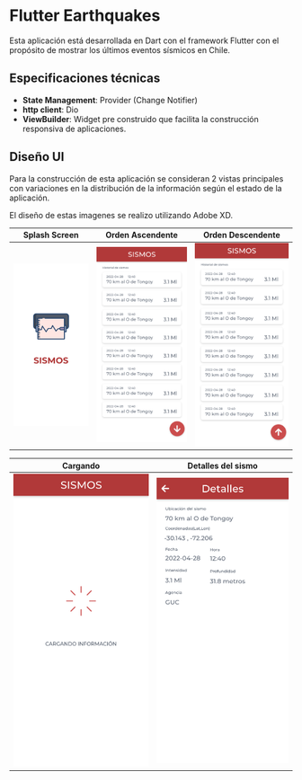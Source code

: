 # Flutter Earthquakes

Esta aplicación está desarrollada en Dart con el framework Flutter con el propósito de mostrar los últimos eventos sísmicos en Chile.


## Especificaciones técnicas

 - **State Management**: Provider (Change Notifier)
 - **http client**: Dio
 - **ViewBuilder**: Widget pre construido que facilita la construcción responsiva de aplicaciones.

## Diseño UI

Para la construcción de esta aplicación se consideran 2 vistas principales con variaciones en la distribución de la información según el estado de la aplicación.

El diseño de estas imagenes se realizo utilizando Adobe XD.

| Splash Screen | Orden Ascendente | Orden Descendente| 
|----------------------------|-----------------------------|----------------------------|
| ![enter image description here](https://github.com/Mvillablancae/FlutterEarthquakes/blob/dev/flutterearthquakes/assets/images/design/Splash.png?raw=true) | ![enter image description here](https://github.com/Mvillablancae/FlutterEarthquakes/blob/dev/flutterearthquakes/assets/images/design/Ascendant%20date.png?raw=true) |![enter image description here](https://github.com/Mvillablancae/FlutterEarthquakes/blob/dev/flutterearthquakes/assets/images/design/Descendant%20date.png?raw=true)| 

| Cargando | Detalles del sismo |  
|----------------------------|-----------------------------|
| ![enter image description here](https://github.com/Mvillablancae/FlutterEarthquakes/blob/dev/flutterearthquakes/assets/images/design/Loading%20Screen.png?raw=true) | ![enter image description here](https://github.com/Mvillablancae/FlutterEarthquakes/blob/dev/flutterearthquakes/assets/images/design/Earthquake%20Details.png?raw=true) |







